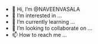 - 👋 Hi, I’m @NAVEENVASALA
- 👀 I’m interested in ...
- 🌱 I’m currently learning ...
- 💞️ I’m looking to collaborate on ...
- 📫 How to reach me ...

<!---
NAVEENVASALA is a ✨ special ✨ repository because its `README.md` (this file) appears on your GitHub profile.
You can click the Preview link to take a look at your changes.
--->
